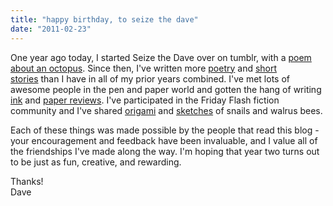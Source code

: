 ```yaml
---
title: "happy birthday, to seize the dave"
date: "2011-02-23"
---
```


One year ago today, I started Seize the Dave over on tumblr, with a [poem about an octopus](/blog/2010/2/23/an-octopus-would.html/). Since then, I've written more [poetry](/categories/poetry/) and [short stories](/categories/short-stories/) than I have in all of my prior years combined. I've met lots of awesome people in the pen and paper world and gotten the hang of writing [ink](/categories/ink-reviews/) and [paper reviews](/categories/paper-reviews/). I've participated in the Friday Flash fiction community and I've shared [origami](/categories/origami/) and [sketches](/categories/art/) of snails and walrus bees.

Each of these things was made possible by the people that read this blog - your encouragement and feedback have been invaluable, and I value all of the friendships I've made along the way. I'm hoping that year two turns out to be just as fun, creative, and rewarding.

Thanks!  
Dave
